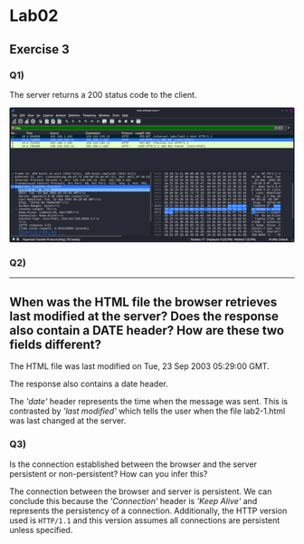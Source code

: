 # Lab02

## Exercise 3

### Q1)

The server returns a 200 status code to the client.

![img](./lab02-q3-a.png)

### Q2)

----------------------------

When was the HTML file the browser retrieves last modified at the server? Does the response also contain a DATE header? How are these two fields different?
----------------------------

The HTML file was last modified on Tue, 23 Sep 2003 05:29:00 GMT.

The response also contains a date header.

The _'date'_ header represents the time when the message was sent. This is contrasted by _'last modified'_ which tells the user when the file lab2-1.html was last changed at the server.

### Q3)

Is the connection established between the browser and the server persistent or non-persistent? How can you infer this?

The connection between the browser and server is persistent. We can conclude this because the _'Connection'_ header is _'Keep Alive'_ and represents the persistency of a connection. Additionally, the HTTP version used is `HTTP/1.1` and this version assumes all connections are persistent unless specified.
